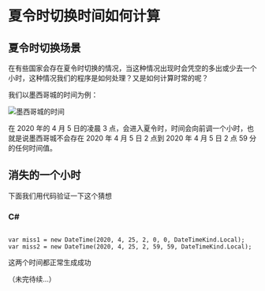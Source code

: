 # 夏令时切换时间如何计算


## 夏令时切换场景

在有些国家会存在夏令时切换的情况，当这种情况出现时会凭空的多出或少去一个小时，这种情况我们的程序是如何处理？又是如何计算时常的呢？

我们以墨西哥城的时间为例：

![墨西哥城的时间](https://cdn.jsdelivr.net/gh/fengrui358/img@main/04DffMk.png "墨西哥城的时间")

在 2020 年的 4 月 5 日的凌晨 3 点，会进入夏令时，时间会向前调一个小时，也就是说墨西哥城不会存在 2020 年 4 月 5 日 2 点到 2020 年 4 月 5 日 2 点 59 分的任何时间值。

## 消失的一个小时

下面我们用代码验证一下这个猜想

### C\#

``` csharper

var miss1 = new DateTime(2020, 4, 25, 2, 0, 0, DateTimeKind.Local);
var miss2 = new DateTime(2020, 4, 25, 2, 59, 59, DateTimeKind.Local);

```

这两个时间都正常生成成功

（未完待续...）

